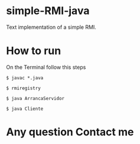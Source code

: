 # simple-RMI-java
Text implementation of a simple RMI.

# How to run
On the Terminal follow this steps
```
$ javac *.java
```
```
$ rmiregistry
```
```
$ java ArrancaServidor
```
```
$ java Cliente
```
# Any question Contact me
